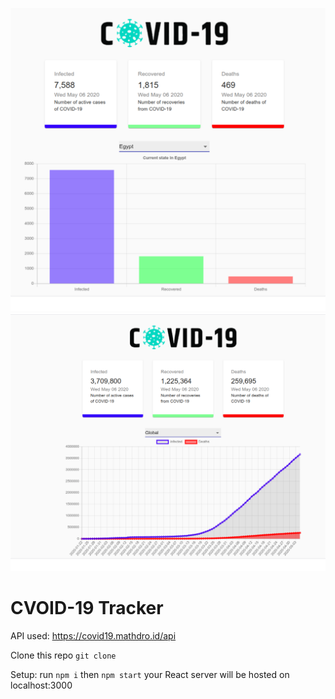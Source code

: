 ![](images/99388015_241062483656031_1833027230876303360_n.png)
![](images/99361463_639064716821907_4313268014209302528_n.png)

# CVOID-19 Tracker 

API used: https://covid19.mathdro.id/api

Clone this repo
`git clone`

Setup:
run
`npm i`
then
`npm start`
your React server will be hosted on localhost:3000
